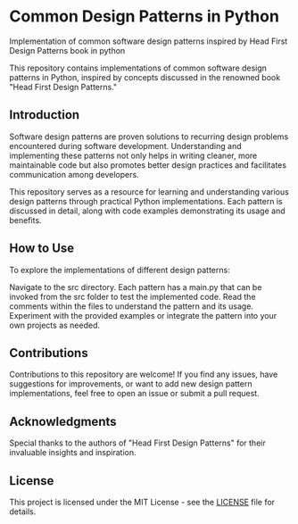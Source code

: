 # Common Design Patterns in Python
Implementation of common software design patterns inspired by Head First Design Patterns book in python

This repository contains implementations of common software design patterns in Python, inspired by concepts discussed in the renowned book "Head First Design Patterns."

## Introduction
Software design patterns are proven solutions to recurring design problems encountered during software development. Understanding and implementing these patterns not only helps in writing cleaner, more maintainable code but also promotes better design practices and facilitates communication among developers.

This repository serves as a resource for learning and understanding various design patterns through practical Python implementations. Each pattern is discussed in detail, along with code examples demonstrating its usage and benefits.


## How to Use
To explore the implementations of different design patterns:

Navigate to the src directory.
Each pattern has a main.py that can be invoked from the src folder to test the implemented code.
Read the comments within the files to understand the pattern and its usage.
Experiment with the provided examples or integrate the pattern into your own projects as needed.

## Contributions
Contributions to this repository are welcome! If you find any issues, have suggestions for improvements, or want to add new design pattern implementations, feel free to open an issue or submit a pull request.

## Acknowledgments
Special thanks to the authors of "Head First Design Patterns" for their invaluable insights and inspiration.

## License
This project is licensed under the MIT License - see the [LICENSE](LICENSE) file for details.

